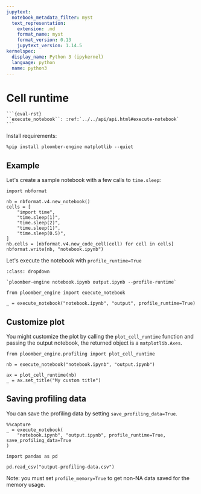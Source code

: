 ```yaml
---
jupytext:
  notebook_metadata_filter: myst
  text_representation:
    extension: .md
    format_name: myst
    format_version: 0.13
    jupytext_version: 1.14.5
kernelspec:
  display_name: Python 3 (ipykernel)
  language: python
  name: python3
---
```


# Cell runtime

````{versionadded} 0.0.18
```{eval-rst}
``execute_notebook``: :ref:`../../api/api.html#execute-notebook` 
```
````

Install requirements:

```{code-cell} ipython3
%pip install ploomber-engine matplotlib --quiet
```

## Example

Let's create a sample notebook with a few calls to `time.sleep`:

```{code-cell} ipython3
import nbformat

nb = nbformat.v4.new_notebook()
cells = [
    "import time",
    "time.sleep(1)",
    "time.sleep(2)",
    "time.sleep(1)",
    "time.sleep(0.5)",
]
nb.cells = [nbformat.v4.new_code_cell(cell) for cell in cells]
nbformat.write(nb, "notebook.ipynb")
```

Let's execute the notebook with `profile_runtime=True`

```{admonition} Command-line equivalent
:class: dropdown

`ploomber-engine notebook.ipynb output.ipynb --profile-runtime`
```

```{code-cell} ipython3
from ploomber_engine import execute_notebook

_ = execute_notebook("notebook.ipynb", "output", profile_runtime=True)
```

## Customize plot

You might customize the plot by calling the `plot_cell_runtime` function and passing the output notebook, the returned object is a `matplotlib.Axes`.

```{code-cell} ipython3
from ploomber_engine.profiling import plot_cell_runtime

nb = execute_notebook("notebook.ipynb", "output.ipynb")
```

```{code-cell} ipython3
ax = plot_cell_runtime(nb)
_ = ax.set_title("My custom title")
```

## Saving profiling data

You can save the profiling data by setting `save_profiling_data=True`.

```{code-cell} ipython3
%%capture
_ = execute_notebook(
    "notebook.ipynb", "output.ipynb", profile_runtime=True, save_profiling_data=True
)
```

```{code-cell} ipython3
import pandas as pd

pd.read_csv("output-profiling-data.csv")
```

Note: you must set `profile_memory=True` to get non-NA data 
saved for the memory usage.
